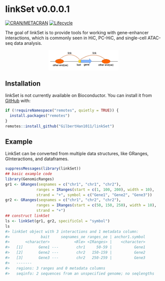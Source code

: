 
<!-- README.md is generated from README.Rmd. Please edit that file -->

# linkSet v0.0.0.1

<!-- badges: start -->

[![CRAN/METACRAN](https://img.shields.io/cran/v/linkSet)](https://cran.r-project.org/package=linkSet)
[![Lifecycle](https://img.shields.io/badge/lifecycle-experimental-orange.svg)](https://github.com/GilbertHan1011/linkSet)
<!-- badges: end -->

<!-- Interfaces for HDF5-based Single Cell File Formats -->

The goal of linkSet is to provide tools for working with gene-enhancer
interactions, which is commonly seen in HiC, PC-HiC, and single-cell
ATAC-seq data analysis.

<p align="center" width="100%">
<img src="vignettes/img/overview.png" align="center" width="45%">
</p>

## Installation

linkSet is not currently available on Bioconductor. You can install it
from [GitHub](https://github.com/GilbertHan1011/linkSet) with:

``` r
if (!requireNamespace("remotes", quietly = TRUE)) {
  install.packages("remotes")
}
remotes::install_github("GilbertHan1011/linkSet")
```

## Example

LinkSet can be converted from multiple data structures, like GRanges,
GInteractions, and dataframes.

``` r
suppressMessages(library(linkSet))
## basic example code
library(GenomicRanges)
gr1 <- GRanges(seqnames = c("chr1", "chr1", "chr2"),
              ranges = IRanges(start = c(1, 100, 200), width = 10),
              strand = "+", symbol = c("Gene1", "Gene2", "Gene3"))
gr2 <- GRanges(seqnames = c("chr1", "chr2", "chr2"),
              ranges = IRanges(start = c(50, 150, 250), width = 10),
              strand = "+")
## construct linkSet
ls <- linkSet(gr1, gr2, specificCol = "symbol")
ls
#> linkSet object with 3 interactions and 1 metadata column:
#>              bait     seqnames_oe ranges_oe | anchor1.symbol
#>       <character>           <Rle> <IRanges> |    <character>
#>   [1]       Gene1 ---        chr1     50-59 |          Gene1
#>   [2]       Gene2 ---        chr2   150-159 |          Gene2
#>   [3]       Gene3 ---        chr2   250-259 |          Gene3
#>   -------
#>   regions: 3 ranges and 0 metadata columns
#>   seqinfo: 2 sequences from an unspecified genome; no seqlengths
```
